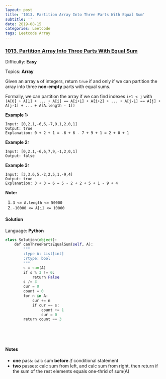 ```yaml
---
layout: post
title: '1013. Partition Array Into Three Parts With Equal Sum'
subtitle: ''
date: 2019-08-15
categories: Leetcode
tags: Leetcode Array
---
```

### [1013\. Partition Array Into Three Parts With Equal Sum](https://leetcode.com/problems/partition-array-into-three-parts-with-equal-sum/)

Difficulty: **Easy**

Topics: **Array**


Given an array `A` of integers, return `true` if and only if we can partition the array into three **non-empty** parts with equal sums.

Formally, we can partition the array if we can find indexes `i+1 < j` with `(A[0] + A[1] + ... + A[i] == A[i+1] + A[i+2] + ... + A[j-1] == A[j] + A[j-1] + ... + A[A.length - 1])`

**Example 1:**

```
Input: [0,2,1,-6,6,-7,9,1,2,0,1]
Output: true
Explanation: 0 + 2 + 1 = -6 + 6 - 7 + 9 + 1 = 2 + 0 + 1
```


**Example 2:**

```
Input: [0,2,1,-6,6,7,9,-1,2,0,1]
Output: false
```


**Example 3:**

```
Input: [3,3,6,5,-2,2,5,1,-9,4]
Output: true
Explanation: 3 + 3 = 6 = 5 - 2 + 2 + 5 + 1 - 9 + 4
```


**Note:**

1.  `3 <= A.length <= 50000`
2.  `-10000 <= A[i] <= 10000`


#### Solution

Language: **Python**

```python
class Solution(object):
    def canThreePartsEqualSum(self, A):
        """
        :type A: List[int]
        :rtype: bool
        """
        s = sum(A)
        if s % 3 != 0:
            return False
        s /= 3
        cur = 0
        count = 0
        for n in A:
            cur += n
            if cur == s:
                count += 1
                cur = 0
        return count == 3
        
        
            
            
```

#### Notes
- **one** pass: calc sum **before** *if* conditional statement
- **two** passes: calc sum from left, and calc sum from right, then return if the sum of the rest elements equals one-thrid of sum(A)